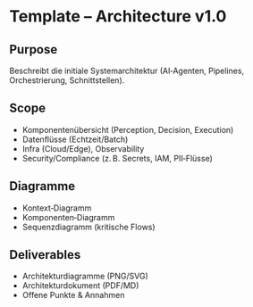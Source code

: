 # Template – Architecture v1.0

## Purpose
Beschreibt die initiale Systemarchitektur (AI‑Agenten, Pipelines, Orchestrierung, Schnittstellen).

## Scope
- Komponentenübersicht (Perception, Decision, Execution)
- Datenflüsse (Echtzeit/Batch)
- Infra (Cloud/Edge), Observability
- Security/Compliance (z. B. Secrets, IAM, PII‑Flüsse)

## Diagramme
- Kontext‑Diagramm
- Komponenten‑Diagramm
- Sequenzdiagramm (kritische Flows)

## Deliverables
- Architekturdiagramme (PNG/SVG)
- Architekturdokument (PDF/MD)
- Offene Punkte & Annahmen
